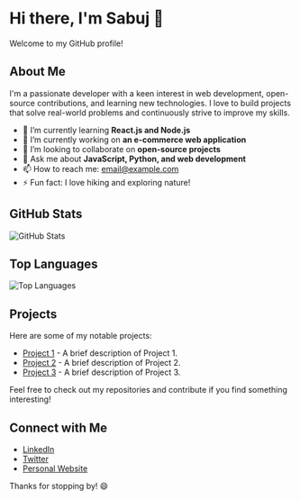 # Hi there, I'm Sabuj 👋

Welcome to my GitHub profile!

## About Me

I'm a passionate developer with a keen interest in web development, open-source contributions, and learning new technologies. I love to build projects that solve real-world problems and continuously strive to improve my skills.

- 🌱 I’m currently learning **React.js and Node.js**
- 🔭 I’m currently working on **an e-commerce web application**
- 👯 I’m looking to collaborate on **open-source projects**
- 💬 Ask me about **JavaScript, Python, and web development**
- 📫 How to reach me: [email@example.com](mailto:email@example.com)
- ⚡ Fun fact: I love hiking and exploring nature!

## GitHub Stats

![GitHub Stats](https://github-readme-stats.vercel.app/api?username=sabuj0338&show_icons=true&theme=radical)

## Top Languages

![Top Languages](https://github-readme-stats.vercel.app/api/top-langs/?username=sabuj0338&layout=compact&theme=radical)

## Projects

Here are some of my notable projects:

- [Project 1](https://github.com/sabuj0338/project1) - A brief description of Project 1.
- [Project 2](https://github.com/sabuj0338/project2) - A brief description of Project 2.
- [Project 3](https://github.com/sabuj0338/project3) - A brief description of Project 3.

Feel free to check out my repositories and contribute if you find something interesting!

## Connect with Me

- [LinkedIn](https://www.linkedin.com/in/sabuj0338)
- [Twitter](https://twitter.com/sabuj0338)
- [Personal Website](https://sabuj0338.github.io)

Thanks for stopping by! 😄
